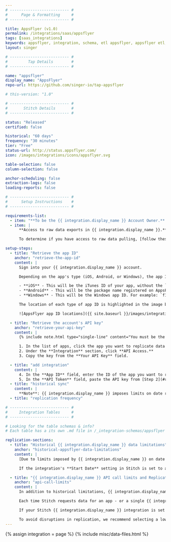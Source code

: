 ```yaml
---
# -------------------------- #
#      Page & Formatting     #
# -------------------------- #

title: AppsFlyer (v1.0)
permalink: /integrations/saas/appsflyer
tags: [saas_integrations]
keywords: appsflyer, integration, schema, etl appsflyer, appsflyer etl, appsflyer schema
layout: singer

# -------------------------- #
#         Tap Details        #
# -------------------------- #

name: "appsflyer"
display_name: "AppsFlyer"
repo-url: https://github.com/singer-io/tap-appsflyer

# this-version: "1.0"

# -------------------------- #
#       Stitch Details       #
# -------------------------- #

status: "Released"
certified: false

historical: "60 days"
frequency: "30 minutes"
tier: "Free"
status-url: http://status.appsflyer.com/
icon: /images/integrations/icons/appsflyer.svg

table-selection: false
column-selection: false

anchor-scheduling: false
extraction-logs: false
loading-reports: false

# -------------------------- #
#      Setup Instructions    #
# -------------------------- #

requirements-list:
  - item: "**To be the {{ integration.display_name }} Account Owner.** Only Account Owners have access to API credentials in {{ integration.display_name }}, which is required to set up the integration."
  - item: |
      **Access to raw data exports in {{ integration.display_name }}.** Stitch's {{ integration.display_name }} integration uses the [Raw Data Report API](https://support.appsflyer.com/hc/en-us/articles/208387843-Raw-Data-Reports-V5-) to replicate installation and in-app event data. Access to raw data is an {{ integration.display_name }} premium feature, which may only be available on their higher tiers.

      To determine if you have access to raw data pulling, [follow these instructions](https://support.appsflyer.com/hc/en-us/articles/207034366-API-Policy#2-raw-data-reports-via-pull-api) in {{ integration.display_name }}'s documentation.

setup-steps:
  - title: "Retrieve the app ID"
    anchor: "retrieve-the-app-id"
    content: |
      Sign into your {{ integration.display_name }} account.

      Depending on the app's type (iOS, Android, or Windows), the app ID format will vary:

      - **iOS** - This will be the iTunes ID of your app, without the `id` portion. For example: If the app is `id987654321`, the ID would be `987654321`.
      - **Android** - This will be the package name registered on AppsFlyer. For example: If the package is registered as `com.stitchdata.test`, the ID would be `com.stitchdata.test`.
      - **Windows** - This will be the Windows app ID. For example: `f1e2d3c4b5a6`

      The location of each type of app ID is highlighted in the image below:

      ![AppsFlyer app ID locations]({{ site.baseurl }}/images/integrations/appsflyer-app-ids.png)

  - title: "Retrieve the account's API key"
    anchor: "retrieve-your-api-key"
    content: |
      {% include note.html type="single-line" content="You must be the Account Owner in AppsFlyer to complete this step." %}

      1. In the list of apps, click the app you want to replicate data from. This will open the app's dashboard page.
      2. Under the **Integration** section, click **API Access.**
      3. Copy the key from the **Your API Key** field.

  - title: "add integration"
    content: |
      4. In the **App ID** field, enter the ID of the app you want to replicate data from.
      5. In the **API Token** field, paste the API key from [Step 2](#retrieve-your-api-key).
  - title: "historical sync"
    content: |
      **Note**: {{ integration.display_name }} imposes limits on date ranges for replicating historical data. If the **Start Date** is more than 90 days from the current date, replication will be unsuccessful. Refer to the [Historical AppsFlyer data limitations](#historical-appsflyer-data-limitations) section for more info.
  - title: "replication frequency"

# -------------------------- #
#     Integration Tables     #
# -------------------------- #

# Looking for the table schemas & info?
# Each table has a its own .md file in /_integration-schemas/appsflyer

replication-sections:
  - title: "Historical {{ integration.display_name }} data limitations"
    anchor: "historical-appsflyer-data-limitations"
    content: |
      [Due to limits imposed by {{ integration.display_name }} on date ranges while querying](https://support.appsflyer.com/hc/en-us/articles/209680773-Export-Data-Reports#the-reports), only the past **90 days'** of historical data is available for any given app.

      If the integration's **Start Date** setting in Stitch is set to a date older than 90 days ago, extraction errors will occur and be surfaced in the integration's [Extraction Logs]({{ link.replication.extraction-logs | prepend: site.baseurl }}).

  - title: "{{ integration.display_name }} API call limits and Replication Frequency"
    anchor: "api-call-limits"
    content: |
      In addition to historical limitations, {{ integration.display_name }} also [imposes a limit on the number of raw data API calls](https://support.appsflyer.com/hc/en-us/articles/207034366-API-Policy#2-raw-data-reports-via-pull-api) that can be made per day. Currently, the maximum is **10 API calls per day, per app** and increases when upgrading to a higher {{ integration.display_name }} tier.

      Each time Stitch requests data for an app - or a single {{ integration.display_name }} integration - two API calls will be used: One to replicate `in_app_events`, and one for `installations`.

      If your Stitch {{ integration.display_name }} integration is set to replicate frequently (ex: every 30 minutes), you may quickly consume your {{ integration.display_name }} API quota. When this occurs, Stitch will pause replication and resume where it left off when more quota is available.

      To avoid disruptions in replication, we recommend selecting a lower [Replication Frequency]({{ link.replication.rep-frequency | prepend: site.baseurl }}), such as 12 or 24 hours.
---
```

{% assign integration = page %}
{% include misc/data-files.html %}